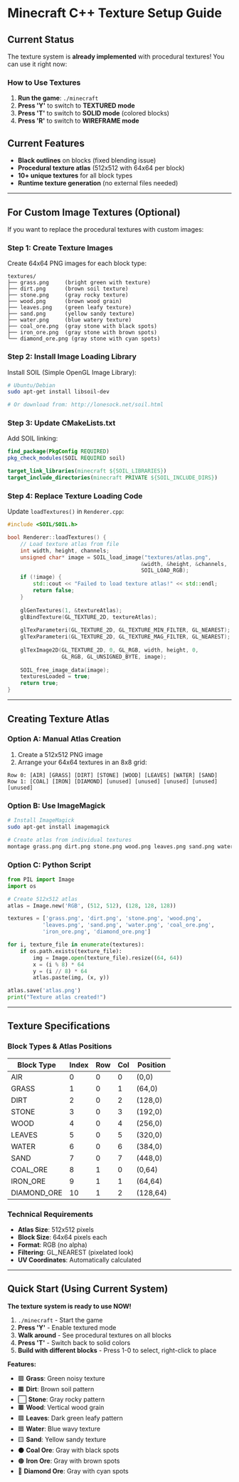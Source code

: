 # Minecraft C++ Texture Setup Guide

## Current Status 
The texture system is **already implemented** with procedural textures! You can use it right now:

### **How to Use Textures**
1. **Run the game**: `./minecraft`
2. **Press 'Y'** to switch to **TEXTURED mode**
3. **Press 'T'** to switch to **SOLID mode** (colored blocks)
4. **Press 'R'** to switch to **WIREFRAME mode**

## Current Features
-  **Black outlines** on blocks (fixed blending issue)
-  **Procedural texture atlas** (512x512 with 64x64 per block)
-  **10+ unique textures** for all block types
-  **Runtime texture generation** (no external files needed)

---

##  **For Custom Image Textures (Optional)**

If you want to replace the procedural textures with custom images:

### **Step 1: Create Texture Images**
Create 64x64 PNG images for each block type:
```
textures/
├── grass.png     (bright green with texture)
├── dirt.png      (brown soil texture)  
├── stone.png     (gray rocky texture)
├── wood.png      (brown wood grain)
├── leaves.png    (green leafy texture)
├── sand.png      (yellow sandy texture)
├── water.png     (blue watery texture)
├── coal_ore.png  (gray stone with black spots)
├── iron_ore.png  (gray stone with brown spots)
└── diamond_ore.png (gray stone with cyan spots)
```

### **Step 2: Install Image Loading Library**
Install SOIL (Simple OpenGL Image Library):
```bash
# Ubuntu/Debian
sudo apt-get install libsoil-dev

# Or download from: http://lonesock.net/soil.html
```

### **Step 3: Update CMakeLists.txt**
Add SOIL linking:
```cmake
find_package(PkgConfig REQUIRED)
pkg_check_modules(SOIL REQUIRED soil)

target_link_libraries(minecraft ${SOIL_LIBRARIES})
target_include_directories(minecraft PRIVATE ${SOIL_INCLUDE_DIRS})
```

### **Step 4: Replace Texture Loading Code**
Update `loadTextures()` in `Renderer.cpp`:

```cpp
#include <SOIL/SOIL.h>

bool Renderer::loadTextures() {
    // Load texture atlas from file
    int width, height, channels;
    unsigned char* image = SOIL_load_image("textures/atlas.png", 
                                          &width, &height, &channels, 
                                          SOIL_LOAD_RGB);
    if (!image) {
        std::cout << "Failed to load texture atlas!" << std::endl;
        return false;
    }
    
    glGenTextures(1, &textureAtlas);
    glBindTexture(GL_TEXTURE_2D, textureAtlas);
    
    glTexParameteri(GL_TEXTURE_2D, GL_TEXTURE_MIN_FILTER, GL_NEAREST);
    glTexParameteri(GL_TEXTURE_2D, GL_TEXTURE_MAG_FILTER, GL_NEAREST);
    
    glTexImage2D(GL_TEXTURE_2D, 0, GL_RGB, width, height, 0, 
                 GL_RGB, GL_UNSIGNED_BYTE, image);
    
    SOIL_free_image_data(image);
    texturesLoaded = true;
    return true;
}
```

---

##  **Creating Texture Atlas**

### **Option A: Manual Atlas Creation**
1. Create a 512x512 PNG image
2. Arrange your 64x64 textures in an 8x8 grid:
```
Row 0: [AIR] [GRASS] [DIRT] [STONE] [WOOD] [LEAVES] [WATER] [SAND]
Row 1: [COAL] [IRON] [DIAMOND] [unused] [unused] [unused] [unused] [unused]
```

### **Option B: Use ImageMagick**
```bash
# Install ImageMagick
sudo apt-get install imagemagick

# Create atlas from individual textures
montage grass.png dirt.png stone.png wood.png leaves.png sand.png water.png coal_ore.png iron_ore.png diamond_ore.png -tile 8x8 -geometry 64x64+0+0 atlas.png
```

### **Option C: Python Script**
```python
from PIL import Image
import os

# Create 512x512 atlas
atlas = Image.new('RGB', (512, 512), (128, 128, 128))

textures = ['grass.png', 'dirt.png', 'stone.png', 'wood.png', 
           'leaves.png', 'sand.png', 'water.png', 'coal_ore.png',
           'iron_ore.png', 'diamond_ore.png']

for i, texture_file in enumerate(textures):
    if os.path.exists(texture_file):
        img = Image.open(texture_file).resize((64, 64))
        x = (i % 8) * 64
        y = (i // 8) * 64
        atlas.paste(img, (x, y))

atlas.save('atlas.png')
print("Texture atlas created!")
```

---

##  **Texture Specifications**

### **Block Types & Atlas Positions**
| Block Type | Index | Row | Col | Position |
|------------|-------|-----|-----|----------|
| AIR | 0 | 0 | 0 | (0,0) |
| GRASS | 1 | 0 | 1 | (64,0) |
| DIRT | 2 | 0 | 2 | (128,0) |
| STONE | 3 | 0 | 3 | (192,0) |
| WOOD | 4 | 0 | 4 | (256,0) |
| LEAVES | 5 | 0 | 5 | (320,0) |
| WATER | 6 | 0 | 6 | (384,0) |
| SAND | 7 | 0 | 7 | (448,0) |
| COAL_ORE | 8 | 1 | 0 | (0,64) |
| IRON_ORE | 9 | 1 | 1 | (64,64) |
| DIAMOND_ORE | 10 | 1 | 2 | (128,64) |

### **Technical Requirements**
-  **Atlas Size**: 512x512 pixels
-  **Block Size**: 64x64 pixels each
-  **Format**: RGB (no alpha)
-  **Filtering**: GL_NEAREST (pixelated look)
-  **UV Coordinates**: Automatically calculated

---

##  **Quick Start (Using Current System)**

**The texture system is ready to use NOW!**

1. `./minecraft` - Start the game
2. **Press 'Y'** - Enable textured mode
3. **Walk around** - See procedural textures on all blocks
4. **Press 'T'** - Switch back to solid colors
5. **Build with different blocks** - Press 1-0 to select, right-click to place

**Features:**
- 🟩 **Grass**: Green noisy texture
- 🟫 **Dirt**: Brown soil pattern  
- ⬜ **Stone**: Gray rocky pattern
- 🟫 **Wood**: Vertical wood grain
- 🟩 **Leaves**: Dark green leafy pattern
- 🟦 **Water**: Blue wavy texture
- 🟨 **Sand**: Yellow sandy texture
- ⚫ **Coal Ore**: Gray with black spots
- 🟤 **Iron Ore**: Gray with brown spots  
- 💎 **Diamond Ore**: Gray with cyan spots


